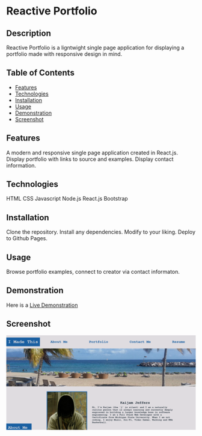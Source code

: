 # Reactive Portfolio

## Description
Reactive Portfolio is a ligntwight single page application for displaying a portfolio made with responsive design in mind.

## Table of Contents
* [Features](#features)
* [Technologies](#technologies)
* [Installation](#installation)
* [Usage](#usage)
* [Demonstration](#demonstration)
* [Screenshot](#screenshot)

## Features
A modern and responsive single page application created in React.js.
Display portfolio with links to source and examples.
Display contact information.

## Technologies
HTML
CSS
Javascript
Node.js
React.js
Bootstrap

## Installation
Clone the repository.
Install any dependencies.
Modify to your liking.
Deploy to Github Pages.

## Usage
Browse portfolio examples, connect to creator via contact informaton.

## Demonstration
Here is a [Live Demonstration](https://faceless128.github.io/reactive-portfolio)

## Screenshot
![Reactive Portfolio](./screenshot.png)
